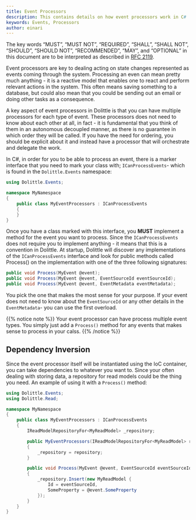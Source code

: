 ```yaml
---
title: Event Processors
description: This contains details on how event processors work in C#
keywords: Events, Processors
author: einari
---
```

The key words “MUST”, “MUST NOT”, “REQUIRED”, “SHALL”, “SHALL NOT”, “SHOULD”, “SHOULD NOT”,
“RECOMMENDED”, “MAY”, and “OPTIONAL” in this document are to be interpreted as described in
[RFC 2119](https://tools.ietf.org/html/rfc2119).

Event processors are key to dealing acting on state changes represented as events coming through the system.
Processing an even can mean pretty much anything - it is a reactive model that enables one to react and perform
relevant actions in the system. This often means saving something to a database, but could also mean that you
could be sending out an email or doing other tasks as a consequence.

A key aspect of event processors in Dolittle is that you can have multiple processors for each type of event.
These processors does not need to know about each other at all, in fact - it is fundamental that you think of
them in an autonomous decoupled manner, as there is no guarantee in which order they will be called.
If you have the need for ordering, you should be explicit about it and instead have a processor that will
orchestrate and delegate the work.

In C#, in order for you to be able to process an event, there is a marker interface that you need to mark
your class with; `ICanProcessEvents`- which is found in the `Dolittle.Events` namespace:

```csharp
using Dolittle.Events;

namespace MyNamespace
{
    public class MyEventProcessors : ICanProcessEvents
    {
    }
}
````

Once you have a class marked with this interface, you **MUST** implement a method for the event you want to
process. Since the `ICanProcessEvents` does not require you to implement anything - it means that this is
a convention in Dolittle. At startup, Dolittle will discover any implementations of the `ICanProcessEvents`
interface and look for public methods called Process() on the implementation with one of the three following
signatures:

```csharp
public void Process(MyEvent @event);
public void Process(MyEvent @event, EventSourceId eventSourceId);
public void Process(MyEvent @event, EventMetadata eventMetadata);
```

You pick the one that makes the most sense for your purpose. If your event does not need to know about
the `EventSourceId` or any other details in the `EventMetadata`- you can use the first overload.

{{% notice note %}}
Your event processor can have process multiple event types. You simply just add a `Process()` method for
any events that makes sense to process in your calss.
{{% /notice %}}

## Dependency Inversion

Since the event processor itself will be instantiated using the IoC container, you can take dependencies
to whatever you want to. Since your often dealing with storing data, a repository for read models could
be the thing you need. An example of using it with a `Process()` method:

```csharp
using Dolittle.Events;
using Dolittle.Read;

namespace MyNamespace
{
    public class MyEventProcessors : ICanProcessEvents
    {
        IReadModelRepositoryFor<MyReadModel> _repository;

        public MyEventProcessors(IReadModelRepositoryFor<MyReadModel> repository)
        {
            _repository = repository;
        }

        public void Process(MyEvent @event, EventSourceId eventSourceId)
        {
            _repository.Insert(new MyReadModel {
                Id = eventSourceId,
                SomeProperty = @event.SomeProperty
            });
        }
    }
}
````
